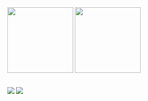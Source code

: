 <div>
  <img height="150rem" src="https://github-readme-stats.vercel.app/api/top-langs/?username=DanSmithh&show_icons=true&theme=radical&layout=compact&langs_count=8"/>
  <img height="150rem" src="https://github-readme-stats.vercel.app/api?username=DanSmithh&show_icons=true&theme=radical"/>
</div>

<!-- Credits: https://github.com/anuraghazra/github-readme-stats -->

##

<div>
  <a href="https://www.linkedin.com/in/daniel-oliveira-8234aa1a7/"><img src="https://img.shields.io/badge/LinkedIn-000000?style=for-the-badge&logo=linkedin&logoColor=white"></a>
  <a href="https://medium.com/@matheusreyes"><img src="https://img.shields.io/badge/Medium-000000?style=for-the-badge&logo=Medium&logoColor=white"></a>
</div>

